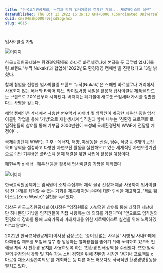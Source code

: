 ```yaml
---
title: "한국교직원공제회, 누깍과 함께 업사이클링 캠페인 개최... 제로웨이스트 실천"
datePublished: Thu Oct 13 2022 16:36:13 GMT+0000 (Coordinated Universal Time)
cuid: cm704mzkp000r09jxd8pgchsx
slug: 4615

---
```



업사이클링 가방

![이미지](https://cdn.hashnode.com/res/hashnode/image/upload/v1739256873760/701ac52d-9158-43a4-952c-b9475c92ff17.jpeg)

한국교직원공제회는 환경경영활동의 하나로 바르셀로나에 본점을 둔 글로벌 업사이클링 브랜드 '누깍(Nukak)'과 협업해 '2022년도 환경경영 캠페인'을 진행했다고 13일 밝혔다.

함께 협업을 진행한 업사이클링 브랜드 '누깍(Nukak)'은 스페인 바르셀로나 거리에서 사용되지 않는 배너와 타이어 튜브, 카이트서핑 세일을 활용해 업사이클링 제품을 만드는 브랜드로 2001년부터 시작됐다. 버려지는 폐기물에 새로운 쓰임새와 가치를 창출한다는 사명을 갖는다.

해당 캠페인은 사내에서 사용한 현수막과 X 배너 및 임직원이 제공한 폐우산 등을 업사이클링 작업을 통해 '가방'으로 재탄생시켜 임직원과 함께 나누는 '친환경 프로젝트'로 임직원들의 참여를 통해 기부금 2000만원이 조성돼 국제환경단체 WWF에 전달될 예정이다.

국제환경단체 WWF는 기후ㆍ에너지, 해양, 야생동물, 산림, 담수, 식량 등 6개의 보전 목표 영역을 설정하고 다양한 자연보전 활동을 실천해오고 있는 세계적인 자연보전기관으로 이번 기부금은 플라스틱 문제 해결을 위한 사업에 활용될 예정이다.

폐현수막 x 배너ㆍ폐우산 등을 활용해 업사이클링 가방을 제작했다

![이미지](https://cdn.hashnode.com/res/hashnode/image/upload/v1739256876041/808b1e94-ad7c-4f26-8f3e-817db871c564.jpeg)

한국교직원공제회는 임직원이 소재 수집부터 제작 물품 선정과 제품 사용까지 업사이클링 전 단계를 체험할 수 있는 기회를 제공해 자원 순환에 대한 인식을 제고하고, '제로 웨이스트(Zero Waste)' 실천을 독려했다.

김상곤 한국교직원공제회 이사장은 "임직원들의 자발적인 참여를 통해 제작된 세상에 단 하나뿐인 가방을 임직원들이 직접 사용하는 데 의의를 가진다"며 "앞으로도 임직원의 환경의식 강화를 통해 교육가족과 미래세대를 위한 제로웨이스트 실천을 위해 노력하겠다"고 말했다.

2022년 한국교직원공제회(이사장 김상곤)는 '종이컵 없는 사무실' 시행 및 사내카페에 다회용컵 제도를 도입해 업무 중 발생하는 일회용품을 줄이기 위해 노력하고 있으며 인쇄물 제작 시 친환경 용지를 사용하도록 하는 '친환경 인쇄정책'을 수립했다. 또한 임직원의 환경의식 강화 및 지속 가능 소비 경험을 위해 친환경 시장인 '용기내 프로젝트 x 마르쉐 채소시장@여의도'를 개최하는 등 다른 어느 해보다도 적극적인 환경경영활동을 펼치고 있다.